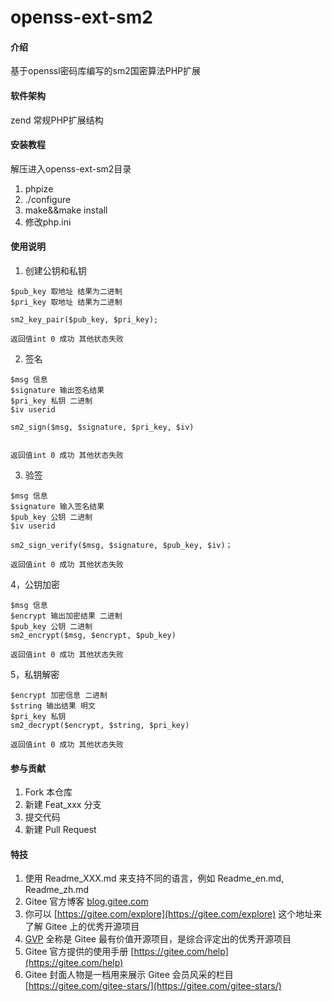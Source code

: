 # openss-ext-sm2

#### 介绍
基于openssl密码库编写的sm2国密算法PHP扩展

#### 软件架构
zend 常规PHP扩展结构

#### 安装教程
解压进入openss-ext-sm2目录

1.  phpize
2.  ./configure
3.  make&&make install
4.  修改php.ini

#### 使用说明

1.  创建公钥和私钥
```
$pub_key 取地址 结果为二进制
$pri_key 取地址 结果为二进制

sm2_key_pair($pub_key, $pri_key);

返回值int 0 成功 其他状态失败

```
2.  签名
```
$msg 信息
$signature 输出签名结果
$pri_key 私钥 二进制
$iv userid 

sm2_sign($msg, $signature, $pri_key, $iv)


返回值int 0 成功 其他状态失败

```
3.  验签
```
$msg 信息
$signature 输入签名结果
$pub_key 公钥 二进制
$iv userid

sm2_sign_verify($msg, $signature, $pub_key, $iv)；

返回值int 0 成功 其他状态失败
```
4，公钥加密
```
$msg 信息
$encrypt 输出加密结果 二进制 
$pub_key 公钥 二进制
sm2_encrypt($msg, $encrypt, $pub_key)

返回值int 0 成功 其他状态失败
```
5，私钥解密
```
$encrypt 加密信息 二进制
$string 输出结果 明文
$pri_key 私钥
sm2_decrypt($encrypt, $string, $pri_key)

返回值int 0 成功 其他状态失败
```
#### 参与贡献

1.  Fork 本仓库
2.  新建 Feat_xxx 分支
3.  提交代码
4.  新建 Pull Request


#### 特技

1.  使用 Readme\_XXX.md 来支持不同的语言，例如 Readme\_en.md, Readme\_zh.md
2.  Gitee 官方博客 [blog.gitee.com](https://blog.gitee.com)
3.  你可以 [https://gitee.com/explore](https://gitee.com/explore) 这个地址来了解 Gitee 上的优秀开源项目
4.  [GVP](https://gitee.com/gvp) 全称是 Gitee 最有价值开源项目，是综合评定出的优秀开源项目
5.  Gitee 官方提供的使用手册 [https://gitee.com/help](https://gitee.com/help)
6.  Gitee 封面人物是一档用来展示 Gitee 会员风采的栏目 [https://gitee.com/gitee-stars/](https://gitee.com/gitee-stars/)
